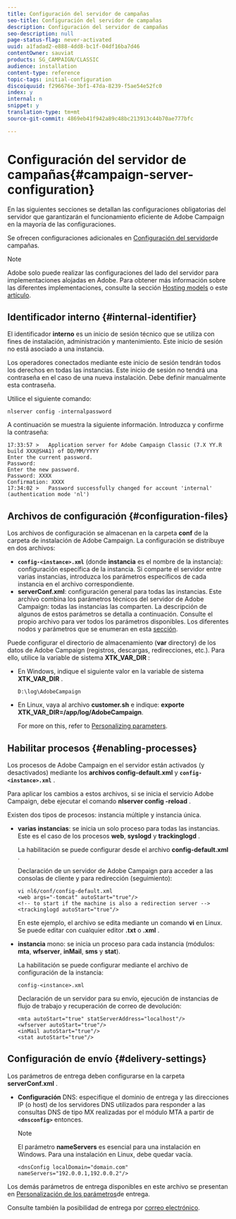 ```yaml
---
title: Configuración del servidor de campañas
seo-title: Configuración del servidor de campañas
description: Configuración del servidor de campañas
seo-description: null
page-status-flag: never-activated
uuid: a1fadad2-e888-4dd8-bc1f-04df16ba7d46
contentOwner: sauviat
products: SG_CAMPAIGN/CLASSIC
audience: installation
content-type: reference
topic-tags: initial-configuration
discoiquuid: f296676e-3bf1-47da-8239-f5ae54e52fc0
index: y
internal: n
snippet: y
translation-type: tm+mt
source-git-commit: 4869eb41f942a89c48bc213913c44b70ae777bfc

---
```



# Configuración del servidor de campañas{#campaign-server-configuration}

En las siguientes secciones se detallan las configuraciones obligatorias del servidor que garantizarán el funcionamiento eficiente de Adobe Campaign en la mayoría de las configuraciones.

Se ofrecen configuraciones adicionales en [Configuración del servidor](../../installation/using/configuring-campaign-server.md)de campañas.

>[!NOTE]
>
>Adobe solo puede realizar las configuraciones del lado del servidor para implementaciones alojadas en Adobe. Para obtener más información sobre las diferentes implementaciones, consulte la sección [Hosting models](../../installation/using/hosting-models.md) o este [artículo](https://helpx.adobe.com/campaign/kb/acc-on-prem-vs-hosted.html).

## Identificador interno {#internal-identifier}

El identificador **interno** es un inicio de sesión técnico que se utiliza con fines de instalación, administración y mantenimiento. Este inicio de sesión no está asociado a una instancia.

Los operadores conectados mediante este inicio de sesión tendrán todos los derechos en todas las instancias. Este inicio de sesión no tendrá una contraseña en el caso de una nueva instalación. Debe definir manualmente esta contraseña.

Utilice el siguiente comando:

```
nlserver config -internalpassword
```

A continuación se muestra la siguiente información. Introduzca y confirme la contraseña:

```
17:33:57 >   Application server for Adobe Campaign Classic (7.X YY.R build XXX@SHA1) of DD/MM/YYYY
Enter the current password.
Password:
Enter the new password.
Password: XXXX
Confirmation: XXXX
17:34:02 >   Password successfully changed for account 'internal' (authentication mode 'nl')
```

## Archivos de configuración {#configuration-files}

Los archivos de configuración se almacenan en la carpeta **conf** de la carpeta de instalación de Adobe Campaign. La configuración se distribuye en dos archivos:

* **`config-<instance>.xml`** (donde **instancia** es el nombre de la instancia): configuración específica de la instancia. Si comparte el servidor entre varias instancias, introduzca los parámetros específicos de cada instancia en el archivo correspondiente.
* **serverConf.xml**: configuración general para todas las instancias. Este archivo combina los parámetros técnicos del servidor de Adobe Campaign: todas las instancias las comparten. La descripción de algunos de estos parámetros se detalla a continuación. Consulte el propio archivo para ver todos los parámetros disponibles. Los diferentes nodos y parámetros que se enumeran en esta [sección](../../installation/using/the-server-configuration-file.md).

Puede configurar el directorio de almacenamiento (**var** directory) de los datos de Adobe Campaign (registros, descargas, redirecciones, etc.). Para ello, utilice la variable de sistema **XTK_VAR_DIR** :

* En Windows, indique el siguiente valor en la variable de sistema **XTK_VAR_DIR** .

   ```
   D:\log\AdobeCampaign
   ```

* En Linux, vaya al archivo **customer.sh** e indique: **exporte XTK_VAR_DIR=/app/log/AdobeCampaign**.

   For more on this, refer to [Personalizing parameters](../../installation/using/installing-packages-with-linux.md#personalizing-parameters).

## Habilitar procesos {#enabling-processes}

Los procesos de Adobe Campaign en el servidor están activados (y desactivados) mediante los **archivos config-default.xml** y **`config-<instance>.xml`** .

Para aplicar los cambios a estos archivos, si se inicia el servicio Adobe Campaign, debe ejecutar el comando **nlserver config -reload** .

Existen dos tipos de procesos: instancia múltiple y instancia única.

* **varias instancias**: se inicia un solo proceso para todas las instancias. Este es el caso de los procesos **web**, **syslogd** y **trackinglogd** .

   La habilitación se puede configurar desde el archivo **config-default.xml** .

   Declaración de un servidor de Adobe Campaign para acceder a las consolas de cliente y para redirección (seguimiento):

   ```
   vi nl6/conf/config-default.xml
   <web args="-tomcat" autoStart="true"/>  
   <!-- to start if the machine is also a redirection server -->  
   <trackinglogd autoStart="true"/>
   ```

   En este ejemplo, el archivo se edita mediante un comando **vi** en Linux. Se puede editar con cualquier editor **.txt** o **.xml** .

* **instancia** mono: se inicia un proceso para cada instancia (módulos: **mta**, **wfserver**, **inMail**, **sms** y **stat**).

   La habilitación se puede configurar mediante el archivo de configuración de la instancia:

   ```
   config-<instance>.xml
   ```

   Declaración de un servidor para su envío, ejecución de instancias de flujo de trabajo y recuperación de correo de devolución:

   ```
   <mta autoStart="true" statServerAddress="localhost"/>
   <wfserver autoStart="true"/>  
   <inMail autoStart="true"/>
   <stat autoStart="true"/>
   ```

## Configuración de envío {#delivery-settings}

Los parámetros de entrega deben configurarse en la carpeta **serverConf.xml** .

* **Configuración** DNS: especifique el dominio de entrega y las direcciones IP (o host) de los servidores DNS utilizados para responder a las consultas DNS de tipo MX realizadas por el módulo MTA a partir de **`<dnsconfig>`** entonces.

   >[!NOTE]
   >
   >El parámetro **nameServers** es esencial para una instalación en Windows. Para una instalación en Linux, debe quedar vacía.

   ```
   <dnsConfig localDomain="domain.com" nameServers="192.0.0.1,192.0.0.2"/>
   ```

Los demás parámetros de entrega disponibles en este archivo se presentan en [Personalización de los parámetros](../../installation/using/configuring-campaign-server.md#personalizing-delivery-parameters)de entrega.

Consulte también la posibilidad de entrega por [correo electrónico](../../installation/using/email-deliverability.md).
